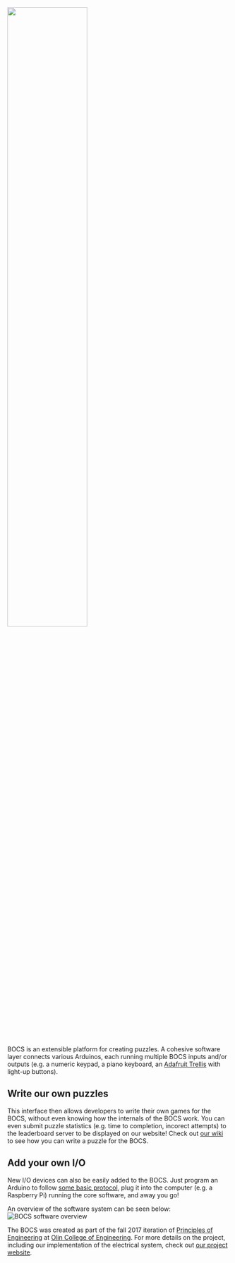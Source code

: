<img src="http://cdn.kylecombes.com/projects/bocs/bocs-logo-tagline.svg" align="center" width="60%">

BOCS is an extensible platform for creating puzzles. A cohesive software layer connects various Arduinos, each running
multiple BOCS inputs and/or outputs (e.g. a numeric keypad, a piano keyboard, an [Adafruit Trellis](https://learn.adafruit.com/adafruit-trellis-diy-open-source-led-keypad/overview)
with light-up buttons).

## Write our own puzzles

This interface then allows developers to write their own games for the BOCS, without even knowing
how the internals of the BOCS work. You can even submit puzzle statistics (e.g. time to completion, incorect attempts)
to the leaderboard server to be displayed on our website! Check out [our wiki](https://github.com/kylecombes/bocs/wiki)
to see how you can write a puzzle for the BOCS.

## Add your own I/O

New I/O devices can also be easily added to the BOCS. Just program an Arduino to follow
[some basic protocol](https://github.com/kylecombes/bocs/wiki/Adding-an-IO-Arduino), plug it into the computer (e.g. a
Raspberry Pi) running the core software, and away you go!

An overview of the software system can be seen below:
![BOCS software overview](http://cdn.kylecombes.com/projects/bocs/Software-overview.svg)

The BOCS was created as part of the fall 2017 iteration of [Principles of Engineering](http://poe.olin.edu/) at [Olin
College of Engineering](http://olin.edu/). For more details on the project, including our implementation of the
electrical system, check out [our project website](http://poe.olin.edu/2017/Poezzle/).